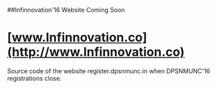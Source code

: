 ##Infinnovation'16 Website Coming Soon
# [www.Infinnovation.co](http://www.Infinnovation.co)
Source code of the website register.dpsnmunc.in when DPSNMUNC'16 registrations close.
